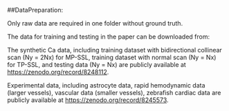 ##DataPreparation: <br> 

Only raw data are required in one folder without ground truth.

The data for training and testing in the paper can be downloaded from:

The synthetic Ca data, including training dataset with bidirectional collinear scan (Ny = 2Nx) for MP-SSL, training dataset with normal scan (Ny = Nx) for TP-SSL, and testing data (Ny = Nx) are publicly available at https://zenodo.org/record/8248112. 

Experimental data, including astrocyte data, rapid hemodynamic data (larger vessels), vascular data (smaller vessels), zebrafish cardiac data are publicly available at https://zenodo.org/record/8245573.

